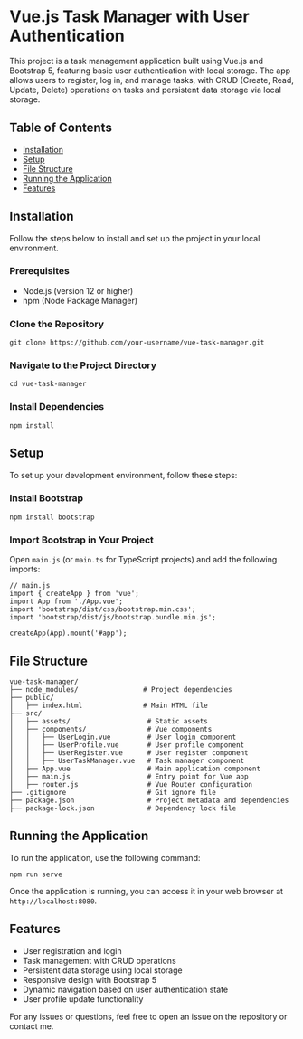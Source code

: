 Vue.js Task Manager with User Authentication
============================================

This project is a task management application built using Vue.js and Bootstrap 5, featuring basic user authentication with local storage. The app allows users to register, log in, and manage tasks, with CRUD (Create, Read, Update, Delete) operations on tasks and persistent data storage via local storage.

Table of Contents
-----------------

*   [Installation](#installation)
*   [Setup](#setup)
*   [File Structure](#file-structure)
*   [Running the Application](#running-the-application)
*   [Features](#features)

Installation
------------

Follow the steps below to install and set up the project in your local environment.

### Prerequisites

*   Node.js (version 12 or higher)
*   npm (Node Package Manager)

### Clone the Repository

    git clone https://github.com/your-username/vue-task-manager.git

### Navigate to the Project Directory

    cd vue-task-manager

### Install Dependencies

    npm install

Setup
-----

To set up your development environment, follow these steps:

### Install Bootstrap

    npm install bootstrap

### Import Bootstrap in Your Project

Open `main.js` (or `main.ts` for TypeScript projects) and add the following imports:

    
    // main.js
    import { createApp } from 'vue';
    import App from './App.vue';
    import 'bootstrap/dist/css/bootstrap.min.css';
    import 'bootstrap/dist/js/bootstrap.bundle.min.js';
    
    createApp(App).mount('#app');
    

File Structure
--------------

    
    vue-task-manager/
    ├── node_modules/                # Project dependencies
    ├── public/
    │   ├── index.html               # Main HTML file
    ├── src/
    │   ├── assets/                   # Static assets
    │   ├── components/               # Vue components
    │   │   ├── UserLogin.vue         # User login component
    │   │   ├── UserProfile.vue       # User profile component
    │   │   ├── UserRegister.vue      # User register component
    │   │   ├── UserTaskManager.vue   # Task manager component
    │   ├── App.vue                   # Main application component
    │   ├── main.js                   # Entry point for Vue app
    │   ├── router.js                 # Vue Router configuration
    ├── .gitignore                    # Git ignore file
    ├── package.json                  # Project metadata and dependencies
    ├── package-lock.json             # Dependency lock file
    

Running the Application
-----------------------

To run the application, use the following command:

    npm run serve

Once the application is running, you can access it in your web browser at `http://localhost:8080`.

Features
--------

*   User registration and login
*   Task management with CRUD operations
*   Persistent data storage using local storage
*   Responsive design with Bootstrap 5
*   Dynamic navigation based on user authentication state
*   User profile update functionality

For any issues or questions, feel free to open an issue on the repository or contact me.